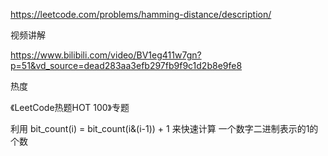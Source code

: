 https://leetcode.com/problems/hamming-distance/description/

视频讲解

https://www.bilibili.com/video/BV1eg411w7gn?p=51&vd_source=dead283aa3efb297fb9f9c1d2b8e9fe8


热度

《LeetCode热题HOT 100》专题

利用 bit_count(i) = bit_count(i&(i-1)) + 1 来快速计算 一个数字二进制表示的1的个数